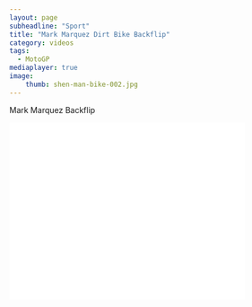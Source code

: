 ```yaml
---
layout: page
subheadline: "Sport"
title: "Mark Marquez Dirt Bike Backflip"
category: videos
tags:
  - MotoGP
mediaplayer: true
image:
    thumb: shen-man-bike-002.jpg
---
```

Mark Marquez Backflip
<div class="flex-video widescreen youtube">
<iframe width="420" height="315" src="//www.foxsports.com.au/video/motorsport/motogp/marquezs-backflip-prank!495560" frameborder="0" allowfullscreen></iframe>
</div>
